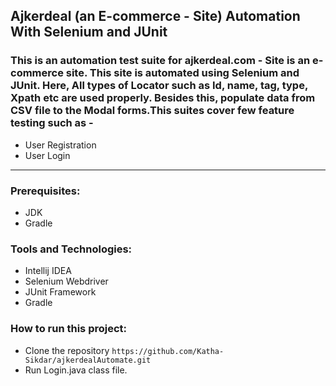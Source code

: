 ## Ajkerdeal (an E-commerce - Site) Automation With Selenium and JUnit

### This is an automation test suite for ajkerdeal.com - Site is an e-commerce site. This site is automated using Selenium and JUnit. Here, All types of Locator such as Id, name, tag, type, Xpath etc are used properly. Besides this, populate data from CSV file to the Modal forms.This suites cover few feature testing such as - 
  - User Registration
  - User Login


----------------
### Prerequisites:
  - JDK
  - Gradle

### Tools and Technologies:
  - Intellij IDEA
  - Selenium Webdriver
  - JUnit Framework
  - Gradle


### How to run this project:
  - Clone the repository ``` https://github.com/Katha-Sikdar/ajkerdealAutomate.git ```
  - Run Login.java class file.







    
